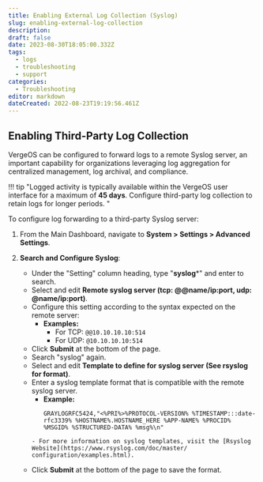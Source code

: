 ```yaml
---
title: Enabling External Log Collection (Syslog)
slug: enabling-external-log-collection
description: 
draft: false
date: 2023-08-30T18:05:00.332Z
tags:
  - logs
  - troubleshooting
  - support
categories:
  - Troubleshooting
editor: markdown
dateCreated: 2022-08-23T19:19:56.461Z
---
```



## Enabling Third-Party Log Collection

VergeOS can be configured to forward logs to a remote Syslog server, an important capability for organizations leveraging log aggregation for centralized management, log archival, and compliance. 

!!! tip "Logged activity is typically available within the VergeOS user interface for a maximum of **45 days**.  Configure third-party log collection to retain logs for longer periods. "  


To configure log forwarding to a third-party Syslog server:

1. From the Main Dashboard, navigate to **System > Settings > Advanced Settings**.

2. **Search and Configure Syslog**:
   - Under the "Setting" column heading, type "**syslog***" and enter to search. 
   - Select and edit **Remote syslog server (tcp: @@name/ip:port, udp: @name/ip:port)**.
   - Configure this setting according to the syntax expected on the remote server:
     - **Examples:** 
       - For TCP: `@@10.10.10.10:514`
       - For UDP: `@10.10.10.10:514`
   - Click **Submit** at the bottom of the page.
   - Search "syslog" again.
   - Select and edit **Template to define for syslog server (See rsyslog for format)**.
   - Enter a syslog template format that is compatible with the remote syslog server.
     - **Example:**
       ```plaintext
       GRAYLOGRFC5424,"<%PRI%>%PROTOCOL-VERSION% %TIMESTAMP:::date-rfc3339% %HOSTNAME%.HOSTNAME_HERE %APP-NAME% %PROCID% %MSGID% %STRUCTURED-DATA% %msg%\n"
      ```
     - For more information on syslog templates, visit the [Rsyslog Website](https://www.rsyslog.com/doc/master/
     configuration/examples.html).  
   - Click **Submit** at the bottom of the page to save the format.
     

